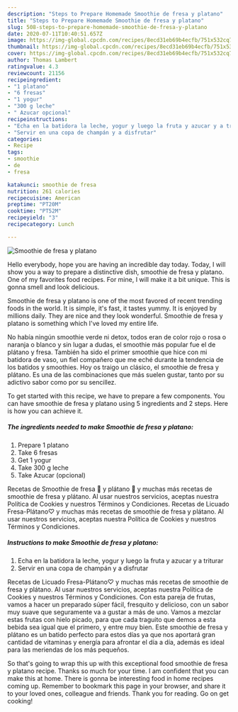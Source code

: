 ```yaml
---
description: "Steps to Prepare Homemade Smoothie de fresa y platano"
title: "Steps to Prepare Homemade Smoothie de fresa y platano"
slug: 508-steps-to-prepare-homemade-smoothie-de-fresa-y-platano
date: 2020-07-11T10:40:51.657Z
image: https://img-global.cpcdn.com/recipes/8ecd31eb69b4ecfb/751x532cq70/smoothie-de-fresa-y-platano-foto-principal.jpg
thumbnail: https://img-global.cpcdn.com/recipes/8ecd31eb69b4ecfb/751x532cq70/smoothie-de-fresa-y-platano-foto-principal.jpg
cover: https://img-global.cpcdn.com/recipes/8ecd31eb69b4ecfb/751x532cq70/smoothie-de-fresa-y-platano-foto-principal.jpg
author: Thomas Lambert
ratingvalue: 4.3
reviewcount: 21156
recipeingredient:
- "1 platano"
- "6 fresas"
- "1 yogur"
- "300 g leche"
- " Azucar opcional"
recipeinstructions:
- "Echa en la batidora la leche, yogur y luego la fruta y azucar y a triturar"
- "Servir en una copa de champán y a disfrutar"
categories:
- Recipe
tags:
- smoothie
- de
- fresa

katakunci: smoothie de fresa 
nutrition: 261 calories
recipecuisine: American
preptime: "PT20M"
cooktime: "PT52M"
recipeyield: "3"
recipecategory: Lunch

---
```



![Smoothie de fresa y platano](https://img-global.cpcdn.com/recipes/8ecd31eb69b4ecfb/751x532cq70/smoothie-de-fresa-y-platano-foto-principal.jpg)

Hello everybody, hope you are having an incredible day today. Today, I will show you a way to prepare a distinctive dish, smoothie de fresa y platano. One of my favorites food recipes. For mine, I will make it a bit unique. This is gonna smell and look delicious.

Smoothie de fresa y platano is one of the most favored of recent trending foods in the world. It is simple, it's fast, it tastes yummy. It is enjoyed by millions daily. They are nice and they look wonderful. Smoothie de fresa y platano is something which I've loved my entire life.

No había ningún smoothie verde ni detox, todos eran de color rojo o rosa o naranja o blanco y sin lugar a dudas, el smoothie más popular fue el de plátano y fresa. También ha sido el primer smoothie que hice con mi batidora de vaso, un fiel compañero que me eché durante la tendencia de los batidos y smoothies. Hoy os traigo un clásico, el smoothie de fresa y plátano. Es una de las combinaciones que más suelen gustar, tanto por su adictivo sabor como por su sencillez.


To get started with this recipe, we have to prepare a few components. You can have smoothie de fresa y platano using 5 ingredients and 2 steps. Here is how you can achieve it.

<!--inarticleads1-->

##### The ingredients needed to make Smoothie de fresa y platano:

1. Prepare 1 platano
1. Take 6 fresas
1. Get 1 yogur
1. Take 300 g leche
1. Take  Azucar (opcional)


Recetas de Smoothie de fresa 🍓 y plátano 🍌 y muchas más recetas de smoothie de fresa y plátano. Al usar nuestros servicios, aceptas nuestra Política de Cookies y nuestros Términos y Condiciones. Recetas de Licuado Fresa-Plátano♡ y muchas más recetas de smoothie de fresa y plátano. Al usar nuestros servicios, aceptas nuestra Política de Cookies y nuestros Términos y Condiciones. 

<!--inarticleads2-->

##### Instructions to make Smoothie de fresa y platano:

1. Echa en la batidora la leche, yogur y luego la fruta y azucar y a triturar
1. Servir en una copa de champán y a disfrutar


Recetas de Licuado Fresa-Plátano♡ y muchas más recetas de smoothie de fresa y plátano. Al usar nuestros servicios, aceptas nuestra Política de Cookies y nuestros Términos y Condiciones. Con esta pareja de frutas, vamos a hacer un preparado súper fácil, fresquito y delicioso, con un sabor muy suave que seguramente va a gustar a más de uno. Vamos a mezclar estas frutas con hielo picado, para que cada traguito que demos a esta bebida sea igual que el primero, y entre muy bien. Este smoothie de fresa y plátano es un batido perfecto para estos días ya que nos aportará gran cantidad de vitaminas y energía para afrontar el día a día, además es ideal para las meriendas de los más pequeños. 

So that's going to wrap this up with this exceptional food smoothie de fresa y platano recipe. Thanks so much for your time. I am confident that you can make this at home. There is gonna be interesting food in home recipes coming up. Remember to bookmark this page in your browser, and share it to your loved ones, colleague and friends. Thank you for reading. Go on get cooking!
